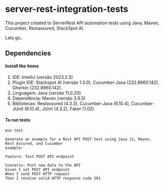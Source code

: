 # server-rest-integration-tests
This project created to ServerRest API automation tests using Java, Maven, Cucumber, Restassured, StackSpot AI.

Lets go..

## Dependencies

#### Install the items

1. IDE: IntelliJ (versão 2023.2.5)
2. Plugin IDE: Stackspot AI (versão 1.3.0), Cucumber-Java (232.8660.142), Gherkin (232.8660.142). 
3. Linguagem: Java (versão 11.0.20). 
4. Dependência: Maven (versão 3.9.5)
5. Bibliotecas: Restassured (4.3.3), Cucumber-Java (6.10.4), Cucumber-JUnit (6.10.4), JUnit (4.3.2), Faker (1.02).


#### To run tests

```
mvn test
```

```
Generate an example for a Rest API POST test using Java 11, Maven, Rest Assured, and Cucumber
example:

Feature: Test POST API endpoint

Scenario: Post new data to the API
Given I set POST API endpoint
When I send POST HTTP request
Then I receive valid HTTP response code 201

```

